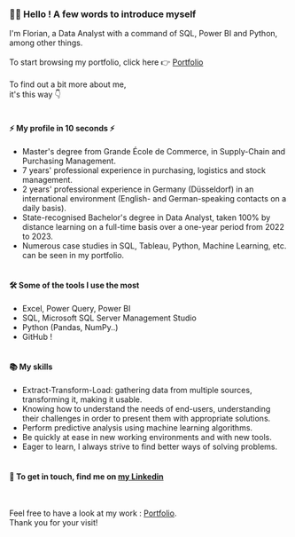 ### 🙋‍♂️ Hello ! A few words to introduce myself

I'm Florian, a Data Analyst with a command of SQL, Power BI and Python, among other things.
<br /><br />
To start browsing my portfolio, click here 👉 [Portfolio](https://github.com/FlorianThd/Portfolio-in-English)
<br /><br />
To find out a bit more about me,<br />
it's this way 👇<br /><br />

#### ⚡ My profile in 10 seconds ⚡

- Master's degree from Grande École de Commerce, in Supply-Chain and Purchasing Management.<br />
- 7 years' professional experience in purchasing, logistics and stock management.<br />
- 2 years' professional experience in Germany (Düsseldorf) in an international environment (English- and German-speaking contacts on a daily basis).<br />
- State-recognised Bachelor's degree in Data Analyst, taken 100% by distance learning on a full-time basis over a one-year period from 2022 to 2023.<br />
-  Numerous case studies in SQL, Tableau, Python, Machine Learning, etc. can be seen in my portfolio.
<br /><br />
#### 🛠️ Some of the tools I use the most

- Excel, Power Query, Power BI
- SQL, Microsoft SQL Server Management Studio
- Python (Pandas, NumPy..)
- GitHub !
<br /><br />
#### 📚 My skills

- Extract-Transform-Load: gathering data from multiple sources, transforming it, making it usable.
- Knowing how to understand the needs of end-users, understanding their challenges in order to present them with appropriate solutions.
- Perform predictive analysis using machine learning algorithms.
- Be quickly at ease in new working environments and with new tools.
- Eager to learn, I always strive to find better ways of solving problems.
<br /><br />
#### 🤝 To get in touch, find me on [my Linkedin](https://www.linkedin.com/in/florian-thouraud)

<br />

Feel free to have a look at my work : [Portfolio](https://github.com/FlorianThd/Portfolio-in-English).
<br />
Thank you for your visit!
